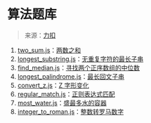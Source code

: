 <!--
 * @Title: README.md
 * @Descripttion: 
 * @Author: shaojihao
 * @Date: 2021-01-15 15:14:35
 * @LastEditTime: 2021-01-25 10:24:22
-->
# 算法题库
> 来源：[力扣](https://leetcode-cn.com/problems)

1. [two_sum.js](two_sum.js)：[两数之和](https://leetcode-cn.com/problems/two-sum/)
2. [longest_substring.js](longest_substring.js)：[无重复字符的最长子串](https://leetcode-cn.com/problems/longest-substring-without-repeating-characters/)
3. [find_median.js](find_median.js)：[寻找两个正序数组的中位数](https://leetcode-cn.com/problems/median-of-two-sorted-arrays/)
4. [longest_palindrome.js](longest_palindrome.js)：[最长回文子串](https://leetcode-cn.com/problems/longest-palindromic-substring/)
5. [convert_z.js](convert_z.js)：[Z 字形变化](https://leetcode-cn.com/problems/zigzag-conversion/)
6. [regular_match.js](regular_match.js)：[正则表达式匹配](https://leetcode-cn.com/problems/regular-expression-matching/)
7. [most_water.js](most_water.js)：[盛最多水的容器](https://leetcode-cn.com/problems/container-with-most-water/)
8. [integer_to_roman.js](integer_to_roman.js)：[整数转罗马数字](https://leetcode-cn.com/problems/integer-to-roman/)
